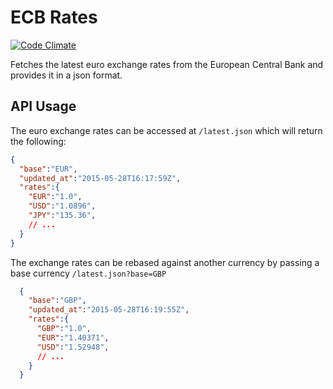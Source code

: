 # ECB Rates

[![Code Climate](https://codeclimate.com/github/robwilliams/ecb_rates/badges/gpa.svg)](https://codeclimate.com/github/robwilliams/ecb_rates)

Fetches the latest euro exchange rates from the European Central Bank and provides it in a json format.

## API Usage

The euro exchange rates can be accessed at `/latest.json` which will return the following:

```json
{
  "base":"EUR",
  "updated_at":"2015-05-28T16:17:59Z",
  "rates":{
    "EUR":"1.0",
    "USD":"1.0896",
    "JPY":"135.36",
    // ...
  }
}
```

The exchange rates can be rebased against another currency by passing a base currency `/latest.json?base=GBP`

```json
  {
    "base":"GBP",
    "updated_at":"2015-05-28T16:19:55Z",
    "rates":{
      "GBP":"1.0",
      "EUR":"1.40371",
      "USD":"1.52948",
      // ...
    }
  }
```
